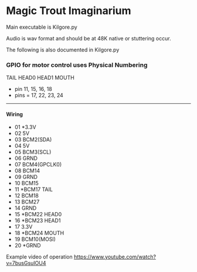 # Magic Trout Imaginarium

Main executable is Kilgore.py

Audio is wav format and should be at 48K native or stuttering occur.

The following is also documented in Kilgore.py

### GPIO for motor control uses Physical Numbering

TAIL HEAD0 HEAD1 MOUTH
- pin    11, 15, 16, 18
- pins = 17, 22, 23, 24
-----------------------------------
#### Wiring
- 01 *3.3V
- 02 5V
- 03 BCM2(SDA)
- 04 5V
- 05 BCM3(SCL)
- 06 GRND
- 07 BCM4(GPCLK0)
- 08 BCM14
- 09 GRND
- 10 BCM15
- 11 *BCM17 TAIL
- 12 BCM18
- 13 BCM27
- 14 GRND
- 15 *BCM22 HEAD0
- 16 *BCM23 HEAD1
- 17 3.3V
- 18 *BCM24 MOUTH
- 19 BCM10(MOSI)
- 20 *GRND


Example video of operation
https://www.youtube.com/watch?v=7busGsuIOU4
